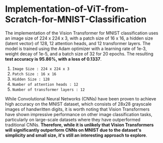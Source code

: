 # Implementation-of-ViT-from-Scratch-for-MNIST-Classification
The implementation of the Vision Transformer for MNIST classification uses an image size of 224 x 224 x 3, with a patch size of 16 x 16, a hidden size (latent vector) of 128, 12 attention heads, and 12 transformer layers. The model is trained using the Adam optimizer with a learning rate of 1e-3, weight decay of 1e-5, and a batch size of 32 for 20 epochs. The resulting **test accuracy is 95.86%, with a loss of 0.1337**. </br>

1. `Image Size : 224 x 224 x 3`
2. `Patch Size : 16 x 16`
3. `Hidden Size : 128`
4. `Number of attention heads : 12`
5. `Number of transformer layers : 12`

While Convolutional Neural Networks (CNNs) have been proven to achieve high accuracy on the MNIST dataset, which consists of 28x28 grayscale images of handwritten digits, it is worth noting that Vision Transformers have shown impressive performance on other image classification tasks, particularly on large-scale datasets where they have outperformed traditional CNNs. **Therefore, while it is unlikely that Vision Transformers will significantly outperform CNNs on MNIST due to the dataset's simplicity and small size, it's still an interesting approach to explore**.
